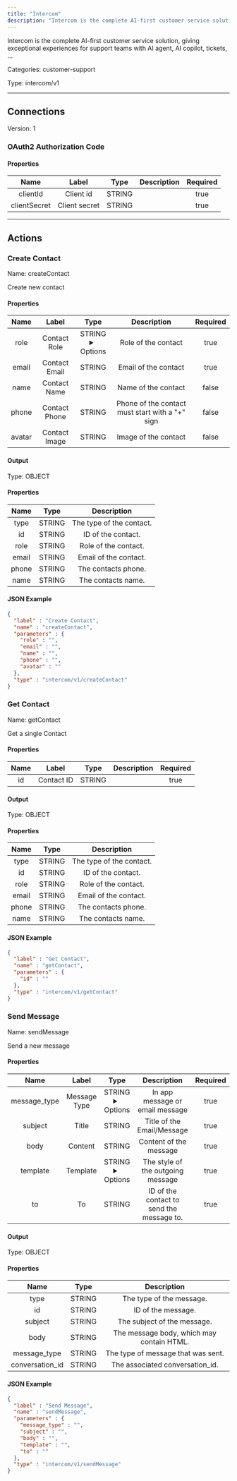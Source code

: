 ```yaml
---
title: "Intercom"
description: "Intercom is the complete AI-first customer service solution, giving exceptional experiences for support teams with AI agent, AI copilot, tickets, ..."
---
```


Intercom is the complete AI-first customer service solution, giving exceptional experiences for support teams with AI agent, AI copilot, tickets, ...


Categories: customer-support


Type: intercom/v1

<hr />



## Connections

Version: 1


### OAuth2 Authorization Code

#### Properties

|      Name       |      Label     |     Type     |     Description     | Required |
|:---------------:|:--------------:|:------------:|:-------------------:|:--------:|
| clientId | Client id | STRING |  | true |
| clientSecret | Client secret | STRING |  | true |





<hr />



## Actions


### Create Contact
Name: createContact

Create new contact

#### Properties

|      Name       |      Label     |     Type     |     Description     | Required |
|:---------------:|:--------------:|:------------:|:-------------------:|:--------:|
| role | Contact Role | STRING <details> <summary> Options </summary> user, lead </details> | Role of the contact | true |
| email | Contact Email | STRING | Email of the contact | true |
| name | Contact Name | STRING | Name of the contact | false |
| phone | Contact Phone | STRING | Phone of the contact must start with a "+" sign | false |
| avatar | Contact Image | STRING | Image of the contact | false |


#### Output



Type: OBJECT


#### Properties

|     Name     |     Type     |     Description     |
|:------------:|:------------:|:-------------------:|
| type | STRING | The type of the contact. |
| id | STRING | ID of the contact. |
| role | STRING | Role of the contact. |
| email | STRING | Email of the contact. |
| phone | STRING | The contacts phone. |
| name | STRING | The contacts name. |




#### JSON Example
```json
{
  "label" : "Create Contact",
  "name" : "createContact",
  "parameters" : {
    "role" : "",
    "email" : "",
    "name" : "",
    "phone" : "",
    "avatar" : ""
  },
  "type" : "intercom/v1/createContact"
}
```


### Get Contact
Name: getContact

Get a single Contact

#### Properties

|      Name       |      Label     |     Type     |     Description     | Required |
|:---------------:|:--------------:|:------------:|:-------------------:|:--------:|
| id | Contact ID | STRING |  | true |


#### Output



Type: OBJECT


#### Properties

|     Name     |     Type     |     Description     |
|:------------:|:------------:|:-------------------:|
| type | STRING | The type of the contact. |
| id | STRING | ID of the contact. |
| role | STRING | Role of the contact. |
| email | STRING | Email of the contact. |
| phone | STRING | The contacts phone. |
| name | STRING | The contacts name. |




#### JSON Example
```json
{
  "label" : "Get Contact",
  "name" : "getContact",
  "parameters" : {
    "id" : ""
  },
  "type" : "intercom/v1/getContact"
}
```


### Send Message
Name: sendMessage

Send a new message

#### Properties

|      Name       |      Label     |     Type     |     Description     | Required |
|:---------------:|:--------------:|:------------:|:-------------------:|:--------:|
| message_type | Message Type | STRING <details> <summary> Options </summary> inapp, email </details> | In app message or email message | true |
| subject | Title | STRING | Title of the Email/Message | true |
| body | Content | STRING | Content of the message | true |
| template | Template | STRING <details> <summary> Options </summary> plain, personal </details> | The style of the outgoing message | true |
| to | To | STRING | ID of the contact to send the message to. | true |


#### Output



Type: OBJECT


#### Properties

|     Name     |     Type     |     Description     |
|:------------:|:------------:|:-------------------:|
| type | STRING | The type of the message. |
| id | STRING | ID of the message. |
| subject | STRING | The subject of the message. |
| body | STRING | The message body, which may contain HTML. |
| message_type | STRING | The type of message that was sent. |
| conversation_id | STRING | The associated conversation_id. |




#### JSON Example
```json
{
  "label" : "Send Message",
  "name" : "sendMessage",
  "parameters" : {
    "message_type" : "",
    "subject" : "",
    "body" : "",
    "template" : "",
    "to" : ""
  },
  "type" : "intercom/v1/sendMessage"
}
```




